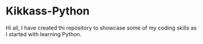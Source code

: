 # Kikkass-Python
Hi all,
I have created thi repository to showcase some of my coding skills as I started with learning Python.
